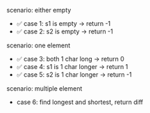 scenario: either empty

- ✅ case 1: s1 is empty -> return -1
- ✅ case 2: s2 is empty -> return -1

scenario: one element

- ✅ case 3: both 1 char long -> return 0
- ✅ case 4: s1 is 1 char longer -> return 1
- ✅ case 5: s2 is 1 char longer -> return -1

scenario: multiple element

- case 6: find longest and shortest, return diff